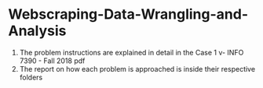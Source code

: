 # Webscraping-Data-Wrangling-and-Analysis

1. The problem instructions are explained in detail in the Case 1 v- INFO 7390 - Fall 2018 pdf
2. The report on how each problem is approached is inside their respective folders
